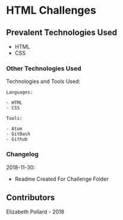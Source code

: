 # HTML Challenges

## Prevalent Technologies Used

 - HTML
 - CSS

### Other Technologies Used

Technologies and Tools Used:

```
Languages:

- HTML
- CSS

```
```
Tools:

- Atom
- GitBash
- Github

```

### Changelog

2018-11-30:
- Readme Created For Challenge Folder

## Contributors

Elizabeth Pollard - 2018
